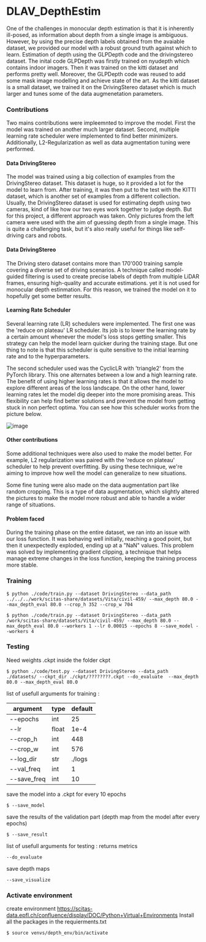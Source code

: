 # DLAV_DepthEstim
One of the challenges in monocular depth estimation is that it is inherently ill-posed, as information about depth from a single image is ambiguous. However, by using the precise depth labels obtained from the avaiable dataset, we provided our model with a robust ground truth against which to learn.
Estimation of depth using the GLPDepth code and the drivingstereo dataset.
The inital code GLPDepth was firstly trained on nyudepth which contains indoor imagers. Then it was trained on the kitti dataset and performs pretty well. Moreover, the GLPDepth code was reused to add some mask image modelling and achieve state of the art. As the kitti dataset is a small dataset, we trained it on the DrivingStereo dataset which is much larger and tunes some of the data augmenetation parameters.


### Contributions
Two mains contributions were impleemnted to improve the model. First the model was trained on another much larger dataset. Second, multiple learning rate scheduler were implemented to find better minimizers. Additionally, L2-Regularization as well as data augmentation tuning were performed.

#### Data DrivingStereo
The model was trained using a big collection of examples from the DrivingStereo dataset. This dataset is huge, so it provided a lot for the model to learn from. After training, it was then put to the test with the KITTI dataset, which is another set of examples from a different collection.
Usually, the DrivingStereo dataset is used for estimating depth using two cameras, kind of like how our two eyes work together to judge depth. But for this project, a different approach was taken. Only pictures from the left camera were used with the aim of guessing depth from a single image. This is quite a challenging task, but it's also really useful for things like self-driving cars and robots.

#### Data DrivingStereo

The Driving stero dataset contains more than 170'000 training sample covering a diverse set of driving scenarios. A technique called model-guided filtering is used to create precise labels of depth from multiple LiDAR frames, ensuring high-quality and accurate estimations.
yet it is not used for monocular depth estinmation. For this reason, we trained the model on it to hopefully get some better results. 

#### Learning Rate Scheduler

Several learning rate (LR) schedulers were implemented. The first one was the 'reduce on plateau' LR scheduler. Its job is to lower the learning rate by a certain amount whenever the model's loss stops getting smaller. This strategy can help the model learn quicker during the training stage. But one thing to note is that this scheduler is quite sensitive to the initial learning rate and to the hyperparameters.

The second scheduler used was the CyclicLR with 'triangle2' from the PyTorch library. This one alternates between a low and a high learning rate. The benefit of using higher learning rates is that it allows the model to explore different areas of the loss landscape. On the other hand, lower learning rates let the model dig deeper into the more promising areas. This flexibility can help find better solutions and prevent the model from getting stuck in non perfect optima. You can see how this scheduler works from the picture below.

![image](https://github.com/RobinJunod/DLAV_DepthEstim/assets/82818451/ed797a43-6e2b-483d-921a-6d0d6a364d1a)



#### Other contributions

Some additional techniques were also used to make the model better. For example, L2 regularization was paired with the 'reduce on plateau' scheduler to help prevent overfitting. By using these technique, we're aiming to improve how well the model can generalize to new situations.

Some fine tuning were also made on the data augmentation part like random cropping. This is a type of data augmentation, which slightly altered the pictures to make the model more robust and able to handle a wider range of situations.

#### Problem faced

During the training phase on the entire dataset, we ran into an issue with our loss function. It was behaving well initially, reaching a good point, but then it unexpectedly exploded, ending up at a "NaN" values. This problem was solved by implementing gradient clipping, a technique that helps manage extreme changes in the loss function, keeping the training process more stable. 


### Training
```
$ python ./code/train.py --dataset DrivingStereo --data_path ../../../work/scitas-share/datasets/Vita/civil-459/ --max_depth 80.0 --max_depth_eval 80.0 --crop_h 352 --crop_w 704
```
```
$ python ./code/train.py --dataset DrivingStereo --data_path /work/scitas-share/datasets/Vita/civil-459/ --max_depth 80.0 --max_depth_eval 80.0 --workers 1 --lr 0.00015 --epochs 8 --save_model --workers 4 
```


### Testing

Need weights .ckpt inside the folder ckpt
```
$ python ./code/test.py --dataset DrivingStereo --data_path ./datasets/ --ckpt_dir ./ckpt/????????.ckpt --do_evaluate  --max_depth 80.0 --max_depth_eval 80.0
```

list of usefull arguments for training :

| argument | type     | default   
|----------|----------|----------|
|  --epochs  |  int   |   25     |
|  --lr     |  float  |  1e-4    |
|  --crop_h  |  int   |   448    |
|  --crop_w  |  int   |   576    |
|  --log_dir  |  str   |   ./logs|
|  --val_freq |  int   |   1    |
|  --save_freq  |  int   |   10|    

 save the model into a .ckpt for every 10 epochs 
```
$ --save_model
```
 save the results of the validation part (depth map from the model after every epochs)
```
$ --save_result 
```

list of usefull arguments for testing :
returns metrics
```
--do_evaluate
```
save depth maps
```
--save_visualize 
```

### Activate environment
create environment https://scitas-data.epfl.ch/confluence/display/DOC/Python+Virtual+Environments
Install all the packages in the requierments.txt 
```
$ source venvs/depth_env/bin/activate
```
